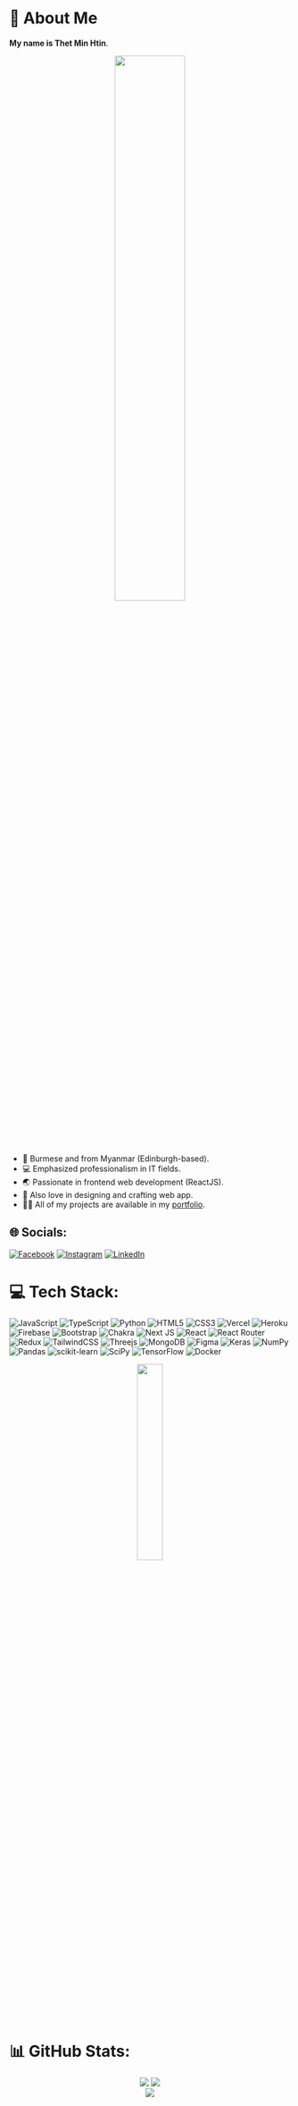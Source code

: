 # 💫 About Me
**My name is Thet Min Htin**. <br> 

<p align="center" width="100%">
    <img width="50%" src="https://user-images.githubusercontent.com/58366066/210724934-c15a41ba-b6a0-4990-b4dd-285e4e99a91d.gif">
</p>

* 👦 Burmese and from Myanmar (Edinburgh-based). 
* 💻 Emphasized professionalism in IT fields.
* 🌏 Passionate in frontend web development (ReactJS).
* 🎨 Also love in designing and crafting web app. 
* 👨‍💻 All of my projects are available in my [portfolio](https://thet-min-htin.dev/).




## 🌐 Socials:
[![Facebook](https://img.shields.io/badge/Facebook-%231877F2.svg?logo=Facebook&logoColor=white)](https://www.facebook.com/thetminhtin229) [![Instagram](https://img.shields.io/badge/Instagram-%23E4405F.svg?logo=Instagram&logoColor=white)](https://instagram.com/min_htin_171) [![LinkedIn](https://img.shields.io/badge/LinkedIn-%230077B5.svg?logo=linkedin&logoColor=white)](https://linkedin.com/in/thet-min-htin) 

# 💻 Tech Stack:

![JavaScript](https://img.shields.io/badge/javascript-%23323330.svg?style=for-the-badge&logo=javascript&logoColor=%23F7DF1E) ![TypeScript](https://img.shields.io/badge/typescript-%23007ACC.svg?style=for-the-badge&logo=typescript&logoColor=white) ![Python](https://img.shields.io/badge/python-3670A0?style=for-the-badge&logo=python&logoColor=ffdd54) ![HTML5](https://img.shields.io/badge/html5-%23E34F26.svg?style=for-the-badge&logo=html5&logoColor=white) ![CSS3](https://img.shields.io/badge/css3-%231572B6.svg?style=for-the-badge&logo=css3&logoColor=white) ![Vercel](https://img.shields.io/badge/vercel-%23000000.svg?style=for-the-badge&logo=vercel&logoColor=white) ![Heroku](https://img.shields.io/badge/heroku-%23430098.svg?style=for-the-badge&logo=heroku&logoColor=white) ![Firebase](https://img.shields.io/badge/firebase-%23039BE5.svg?style=for-the-badge&logo=firebase) ![Bootstrap](https://img.shields.io/badge/bootstrap-%23563D7C.svg?style=for-the-badge&logo=bootstrap&logoColor=white) ![Chakra](https://img.shields.io/badge/chakra-%234ED1C5.svg?style=for-the-badge&logo=chakraui&logoColor=white) ![Next JS](https://img.shields.io/badge/Next-black?style=for-the-badge&logo=next.js&logoColor=white) ![React](https://img.shields.io/badge/react-%2320232a.svg?style=for-the-badge&logo=react&logoColor=%2361DAFB) ![React Router](https://img.shields.io/badge/React_Router-CA4245?style=for-the-badge&logo=react-router&logoColor=white) ![Redux](https://img.shields.io/badge/redux-%23593d88.svg?style=for-the-badge&logo=redux&logoColor=white) ![TailwindCSS](https://img.shields.io/badge/tailwindcss-%2338B2AC.svg?style=for-the-badge&logo=tailwind-css&logoColor=white) ![Threejs](https://img.shields.io/badge/threejs-black?style=for-the-badge&logo=three.js&logoColor=white) ![MongoDB](https://img.shields.io/badge/MongoDB-%234ea94b.svg?style=for-the-badge&logo=mongodb&logoColor=white) 	![Figma](https://img.shields.io/badge/figma-%23F24E1E.svg?style=for-the-badge&logo=figma&logoColor=white) ![Keras](https://img.shields.io/badge/Keras-%23D00000.svg?style=for-the-badge&logo=Keras&logoColor=white) ![NumPy](https://img.shields.io/badge/numpy-%23013243.svg?style=for-the-badge&logo=numpy&logoColor=white) ![Pandas](https://img.shields.io/badge/pandas-%23150458.svg?style=for-the-badge&logo=pandas&logoColor=white) ![scikit-learn](https://img.shields.io/badge/scikit--learn-%23F7931E.svg?style=for-the-badge&logo=scikit-learn&logoColor=white) ![SciPy](https://img.shields.io/badge/SciPy-%230C55A5.svg?style=for-the-badge&logo=scipy&logoColor=%white) ![TensorFlow](https://img.shields.io/badge/TensorFlow-%23FF6F00.svg?style=for-the-badge&logo=TensorFlow&logoColor=white) ![Docker](https://img.shields.io/badge/docker-%230db7ed.svg?style=for-the-badge&logo=docker&logoColor=white)

<p align="center" width="100%">
    <img width="30%" src="https://user-images.githubusercontent.com/58366066/210725550-876d7de3-ab95-420a-b10c-4cda69209505.gif">
</p>

# 📊 GitHub Stats:
<div align='center'>
    
![](https://github-readme-stats.vercel.app/api?username=ClockWize171&theme=monokai&hide_border=false&include_all_commits=true&count_private=true)
![](https://github-readme-streak-stats.herokuapp.com/?user=ClockWize171&theme=monokai&hide_border=false)<br/>
![](https://github-readme-stats.vercel.app/api/top-langs/?username=ClockWize171&theme=monokai&hide_border=false&include_all_commits=true&count_private=true&layout=compact)
  
</div>


